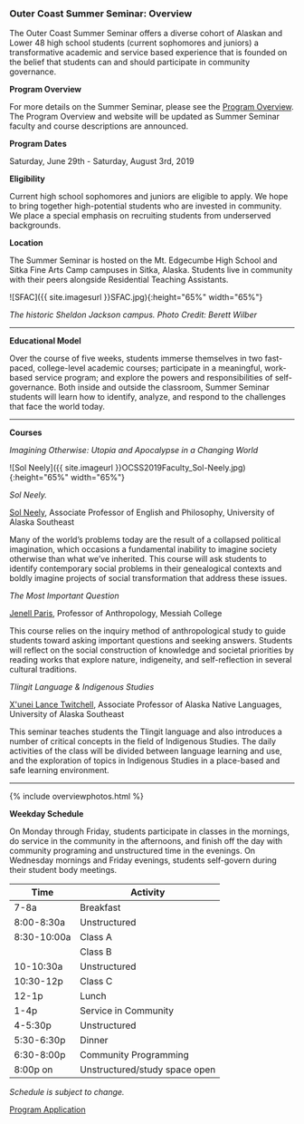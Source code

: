 ### Outer Coast Summer Seminar: Overview

The Outer Coast Summer Seminar offers a diverse cohort of Alaskan and Lower 48 high school students (current sophomores and juniors) a transformative academic and service based experience that is founded on the belief that students can and should participate in community governance. 

<strong>Program Overview</strong>

For more details on the Summer Seminar, please see the [Program Overview](https://docs.google.com/document/d/1bCVFT9hm3qrExHA243a7rcjKcV_XDuR_1shoyceWMlo/edit). The Program Overview and website will be updated as Summer Seminar faculty and course descriptions are announced.

<strong>Program Dates</strong>

Saturday, June 29th - Saturday, August 3rd, 2019

<strong>Eligibility</strong>

Current high school sophomores and juniors are eligible to apply. We hope to bring together high-potential students who are invested in community. We place a special emphasis on recruiting students from underserved backgrounds.

<strong>Location</strong>

The Summer Seminar is hosted on the Mt. Edgecumbe High School and Sitka Fine Arts Camp campuses in Sitka, Alaska. Students live in community with their peers alongside Residential Teaching Assistants. 

<!-- This inserts the campus image -->
![SFAC]({{ site.imagesurl }}SFAC.jpg){:height="65%" width="65%"}

_The historic Sheldon Jackson campus. Photo Credit: Berett Wilber_

***

<strong>Educational Model</strong>

Over the course of five weeks, students immerse themselves in two fast-paced, college-level academic courses; participate in a meaningful, work-based service program; and explore the powers and responsibilities of self-governance. Both inside and outside the classroom, Summer Seminar students will learn how to identify, analyze, and respond to the challenges that face the world today.

***

<strong>Courses</strong>

<i>Imagining Otherwise: Utopia and Apocalypse in a Changing World</i>

<!-- This inserts Sol's image -->
![Sol Neely]({{ site.imageurl }}OCSS2019Faculty_Sol-Neely.jpg){:height="65%" width="65%"}

_Sol Neely._

[Sol Neely](http://www.uas.alaska.edu/dir/sjneely.html), Associate Professor of English and Philosophy, University of Alaska Southeast

Many of the world’s problems today are the result of a collapsed political imagination, which occasions a fundamental inability to imagine society otherwise than what we’ve inherited. This course will ask students to identify contemporary social problems in their genealogical contexts and boldly imagine projects of social transformation that address these issues.

<i>The Most Important Question</i>

[Jenell Paris](https://www.messiah.edu/a/academics/facultydir/faculty_profile.php?directoryID=9&entryID=642), Professor of Anthropology, Messiah College

This course relies on the inquiry method of anthropological study to guide students toward asking important questions and seeking answers. Students will reflect on the social construction of knowledge and societal priorities by reading works that explore nature, indigeneity, and self-reflection in several cultural traditions.

<i>Tlingit Language & Indigenous Studies</i>

[<u>X</u>'unei Lance Twitchell](http://www.uas.alaska.edu/dir/latwitchell.html), Associate Professor of Alaska Native Languages, University of Alaska Southeast

This seminar teaches students the Tlingit language and also introduces a number of critical concepts in the field of Indigenous Studies. The daily activities of the class will be divided between language learning and use, and the exploration of topics in Indigenous Studies in a place-based and safe learning environment. 

***

<!-- This inserts the student images -->
{% include overviewphotos.html %}

<strong>Weekday Schedule</strong>

On Monday through Friday, students participate in classes in the mornings, do service in the community in the afternoons, and finish off the day with community programing and unstructured time in the evenings. On Wednesday mornings and Friday evenings, students self-govern during their student body meetings.

| Time          | Activity      |
| ------------- | ------------- |
| 7-8a | Breakfast  |
| 8:00-8:30a  | Unstructured |
| 8:30-10:00a  | Class A |
|   | Class B  |
| 10-10:30a  | Unstructured  |
| 10:30-12p  | Class C |
| 12-1p  | Lunch  |
| 1-4p  | Service in Community |
| 4-5:30p | Unstructured  |
| 5:30-6:30p | Dinner|
| 6:30-8:00p | Community Programming  |
| 8:00p on | Unstructured/study space open|

_Schedule is subject to change._

<!-- Inserts the Apply button -->
<div class="center-align bottom-appeal">
  <a href="{{ site.root }}/apply.html" class="waves-effect waves-default btn white grey-text text-darken-4">Program Application</a>
</div>


